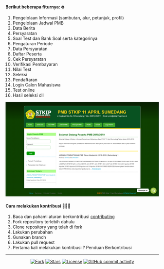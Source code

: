 #### Berikut beberapa fiturnya: 🔥

1. Pengelolaan Informasi (sambutan, alur, petunjuk, profil)
2. Pengelolaan Jadwal PMB
3. Data Berita
4. Persyaratan
5. Soal Test dan Bank Soal serta kategorinya
6. Pengaturan Periode
7. Data Persyaratan
8. Daftar Peserta
9. Cek Persyaratan
10. Verifikasi Pembayaran
11. Nilai Test
12. Seleksi
13. Pendaftaran
14. Login Calon Mahasiswa
15. Test online
16. Hasil seleksi dll


![ss](ss/screencapture-pmb-stkip11april-ac-id-pmb-online-2020-03-05-11_21_30.png)

#### Cara melakukan kontribusi 👨🏻‍💻

1. Baca dan pahami aturan berkontribusi [contributing](CONTRIBUTING.md)
2. Fork repository terlebih dahulu
3. Clone repository yang telah di fork
4. Lakukan perubahan
5. Gunakan branch
6. Lakukan pull request
7. Pertama kali melakukan kontribusi ? Penduan Berkontribusi
   
---

<p align="center">
<a href="#"><img src="https://img.shields.io/github/forks/yysofiyan/si-pmb.svg?style=plastic" alt="Fork"></a>
<a href="#"><img src="https://img.shields.io/github/stars/yysofiyan/si-pmb.svg?style=plastic" alt="Stars"></a>
<a href="#"><img src="https://poser.pugx.org/laravel/framework/license.svg" alt="License"></a>
<a href="#"><img alt="GitHub commit activity" src="https://img.shields.io/github/commit-activity/m/yysofiyan/si-pmb"></a></p>